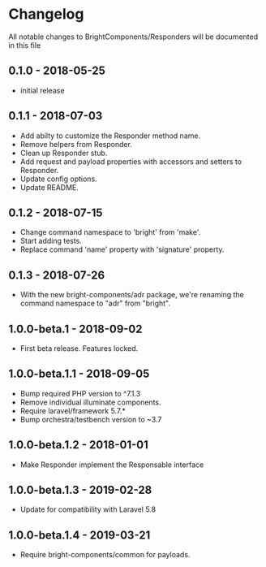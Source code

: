 # Changelog

All notable changes to BrightComponents/Responders will be documented in this file

## 0.1.0 - 2018-05-25

-   initial release

## 0.1.1 - 2018-07-03

-   Add abilty to customize the Responder method name.
-   Remove helpers from Responder.
-   Clean up Responder stub.
-   Add request and payload properties with accessors and setters to Responder.
-   Update config options.
-   Update README.

## 0.1.2 - 2018-07-15

-   Change command namespace to 'bright' from 'make'.
-   Start adding tests.
-   Replace command 'name' property with 'signature' property.

## 0.1.3 - 2018-07-26

-   With the new bright-components/adr package, we're renaming the command namespace to "adr" from "bright".

## 1.0.0-beta.1 - 2018-09-02

-   First beta release. Features locked.

## 1.0.0-beta.1.1 - 2018-09-05

-   Bump required PHP version to ^7.1.3
-   Remove individual illuminate components.
-   Require laravel/framework 5.7.\*
-   Bump orchestra/testbench version to ~3.7

## 1.0.0-beta.1.2 - 2018-01-01

-   Make Responder implement the Responsable interface

## 1.0.0-beta.1.3 - 2019-02-28

-   Update for compatibility with Laravel 5.8

## 1.0.0-beta.1.4 - 2019-03-21

-   Require bright-components/common for payloads.